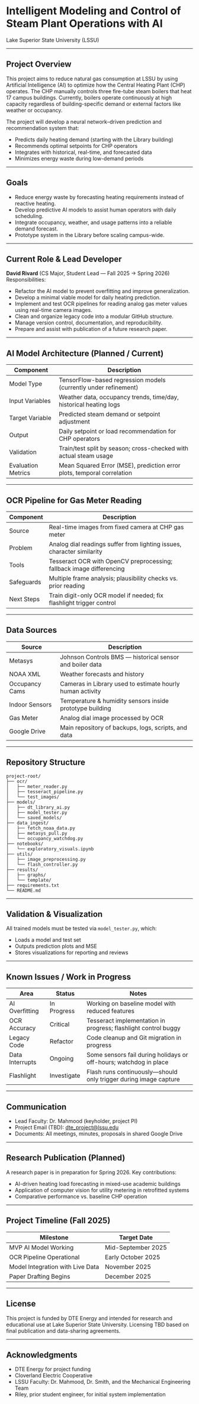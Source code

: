 # Intelligent Modeling and Control of Steam Plant Operations with AI

Lake Superior State University (LSSU)  

---

## Project Overview

This project aims to reduce natural gas consumption at LSSU by using Artificial Intelligence (AI) to optimize how the Central Heating Plant (CHP) operates. The CHP manually controls three fire-tube steam boilers that heat 17 campus buildings. Currently, boilers operate continuously at high capacity regardless of building-specific demand or external factors like weather or occupancy.

The project will develop a neural network–driven prediction and recommendation system that:

- Predicts daily heating demand (starting with the Library building)
- Recommends optimal setpoints for CHP operators
- Integrates with historical, real-time, and forecasted data
- Minimizes energy waste during low-demand periods

---

## Goals

- Reduce energy waste by forecasting heating requirements instead of reactive heating.
- Develop predictive AI models to assist human operators with daily scheduling.
- Integrate occupancy, weather, and usage patterns into a reliable demand forecast.
- Prototype system in the Library before scaling campus-wide.

---

## Current Role & Lead Developer

**David Rivard** (CS Major, Student Lead — Fall 2025 → Spring 2026)  
Responsibilities:

- Refactor the AI model to prevent overfitting and improve generalization.
- Develop a minimal viable model for daily heating prediction.
- Implement and test OCR pipelines for reading analog gas meter values using real-time camera images.
- Clean and organize legacy code into a modular GitHub structure.
- Manage version control, documentation, and reproducibility.
- Prepare and assist with publication of a future research paper.

---

## AI Model Architecture (Planned / Current)

| Component          | Description                                                            |
| ------------------ | ---------------------------------------------------------------------- |
| Model Type         | TensorFlow-based regression models (currently under refinement)        |
| Input Variables    | Weather data, occupancy trends, time/day, historical heating logs      |
| Target Variable    | Predicted steam demand or setpoint adjustment                          |
| Output             | Daily setpoint or load recommendation for CHP operators                |
| Validation         | Train/test split by season; cross-checked with actual steam usage      |
| Evaluation Metrics | Mean Squared Error (MSE), prediction error plots, temporal correlation |

---

## OCR Pipeline for Gas Meter Reading

| Component  | Description                                                                |
| ---------- | -------------------------------------------------------------------------- |
| Source     | Real-time images from fixed camera at CHP gas meter                        |
| Problem    | Analog dial readings suffer from lighting issues, character similarity     |
| Tools      | Tesseract OCR with OpenCV preprocessing; fallback image differencing       |
| Safeguards | Multiple frame analysis; plausibility checks vs. prior reading             |
| Next Steps | Train digit-only OCR model if needed; fix flashlight trigger control       |

---

## Data Sources

| Source         | Description                                               |
| -------------- | --------------------------------------------------------- |
| Metasys        | Johnson Controls BMS — historical sensor and boiler data  |
| NOAA XML       | Weather forecasts and history                             |
| Occupancy Cams | Cameras in Library used to estimate hourly human activity |
| Indoor Sensors | Temperature & humidity sensors inside prototype building  |
| Gas Meter      | Analog dial image processed by OCR                        |
| Google Drive   | Main repository of backups, logs, scripts, and data       |

---

## Repository Structure

```
project-root/
├── ocr/
│   ├── meter_reader.py
│   ├── tesseract_pipeline.py
│   └── test_images/
├── models/
│   ├── dt_library_ai.py
│   ├── model_tester.py
│   └── saved_models/
├── data_ingest/
│   ├── fetch_noaa_data.py
│   ├── metasys_pull.py
│   └── occupancy_watchdog.py
├── notebooks/
│   └── exploratory_visuals.ipynb
├── utils/
│   ├── image_preprocessing.py
│   └── flash_controller.py
├── results/
│   ├── graphs/
│   └── template/
├── requirements.txt
└── README.md
```

---

## Validation & Visualization

All trained models must be tested via `model_tester.py`, which:

- Loads a model and test set
- Outputs prediction plots and MSE
- Stores visualizations for reporting and reviews

---

## Known Issues / Work in Progress

| Area            | Status      | Notes                                                             |
| --------------- | ----------- | ----------------------------------------------------------------- |
| AI Overfitting  | In Progress | Working on baseline model with reduced features                   |
| OCR Accuracy    | Critical    | Tesseract implementation in progress; flashlight control buggy    |
| Legacy Code     | Refactor    | Code cleanup and Git migration in progress                        |
| Data Interrupts | Ongoing     | Some sensors fail during holidays or off-hours; watchdog in place |
| Flashlight      | Investigate | Flash runs continuously—should only trigger during image capture  |

---

## Communication

- Lead Faculty: Dr. Mahmood (keyholder, project PI)
- Project Email (TBD): [dte_project@lssu.edu](mailto:dte_project@lssu.edu)
- Documents: All meetings, minutes, proposals in shared Google Drive

---

## Research Publication (Planned)

A research paper is in preparation for Spring 2026. Key contributions:

- AI-driven heating load forecasting in mixed-use academic buildings
- Application of computer vision for utility metering in retrofitted systems
- Comparative performance vs. baseline CHP operation

---

## Project Timeline (Fall 2025)

| Milestone                        | Target Date        |
| -------------------------------- | ------------------ |
| MVP AI Model Working             | Mid-September 2025 |
| OCR Pipeline Operational         | Early October 2025 |
| Model Integration with Live Data | November 2025      |
| Paper Drafting Begins            | December 2025      |

---

## License

This project is funded by DTE Energy and intended for research and educational use at Lake Superior State University. Licensing TBD based on final publication and data-sharing agreements.

---

## Acknowledgments

- DTE Energy for project funding
- Cloverland Electric Cooperative
- LSSU Faculty: Dr. Mahmood, Dr. Smith, and the Mechanical Engineering Team
- Riley, prior student engineer, for initial system implementation
